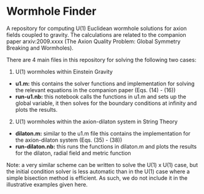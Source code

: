 # Wormhole Finder

A repository for computing U(1) Euclidean wormhole solutions for axion fields coupled to gravity. The calculations are related to the companion paper arxiv:2009.xxxx (The Axion Quality Problem: Global Symmetry Breaking and Wormholes).

There are 4 main files in this repository for solving the following two cases:

1. U(1) wormholes within Einstein Gravity
  - **u1.m:** this contains the solver functions and implementation for solving the relevant equations in the companion paper (Eqs. (14) - (16))
  - **run-u1.nb:** this notebook calls the functions in u1.m and sets up the global variable, it then solves for the boundary conditions at infinity and plots the results.
 
2. U(1) wormholes within the axion-dilaton system in String Theory
  - **dilaton.m:** similar to the u1.m file this contains the implementation for the axion-dilaton system (Eqs. (35) - (38))
  - **run-dilaton.nb:** this runs the functions in dilaton.m and plots the results for the dilaton, radial field and metric function

Note: a very similar scheme can be written to solve the U(1) x U(1) case, but the initial condition solver is less automatic than in the U(1) case where a simple bisection method is efficient. As such, we do not include it in the illustrative examples given here.

